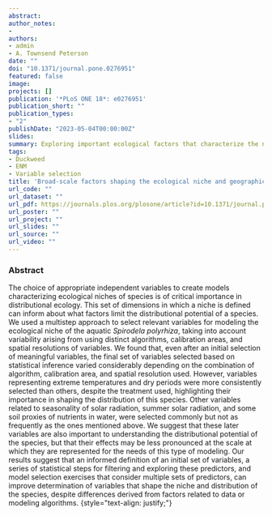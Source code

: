 ```yaml
---
abstract: 
author_notes:
-
authors:
- admin
- A. Townsend Peterson
date: ""
doi: "10.1371/journal.pone.0276951"
featured: false
image:
projects: []
publication: '*PLoS ONE 18*: e0276951'
publication_short: ""
publication_types:
- "2"
publishDate: "2023-05-04T00:00:00Z"
slides: 
summary: Exploring important ecological factors that characterize the niche and distribution of *Spirodela polyrhiza*.
tags:
- Duckweed
- ENM
- Variable selection
title: 'Broad-scale factors shaping the ecological niche and geographic distribution of Spirodela polyrhiza'
url_code: ""
url_dataset: ""
url_pdf: https://journals.plos.org/plosone/article?id=10.1371/journal.pone.0276951
url_poster: ""
url_project: ""
url_slides: ""
url_source: ""
url_video: ""
---
```


### Abstract

The choice of appropriate independent variables to create models characterizing ecological niches of species is of critical importance in distributional ecology. This set of dimensions in which a niche is defined can inform about what factors limit the distributional potential of a species. We used a multistep approach to select relevant variables for modeling the ecological niche of the aquatic *Spirodela polyrhiza*, taking into account variability arising from using distinct algorithms, calibration areas, and spatial resolutions of variables. We found that, even after an initial selection of meaningful variables, the final set of variables selected based on statistical inference varied considerably depending on the combination of algorithm, calibration area, and spatial resolution used. However, variables representing extreme temperatures and dry periods were more consistently selected than others, despite the treatment used, highlighting their importance in shaping the distribution of this species. Other variables related to seasonality of solar radiation, summer solar radiation, and some soil proxies of nutrients in water, were selected commonly but not as frequently as the ones mentioned above. We suggest that these later variables are also important to understanding the distributional potential of the species, but that their effects may be less pronounced at the scale at which they are represented for the needs of this type of modeling. Our results suggest that an informed definition of an initial set of variables, a series of statistical steps for filtering and exploring these predictors, and model selection exercises that consider multiple sets of predictors, can improve determination of variables that shape the niche and distribution of the species, despite differences derived from factors related to data or modeling algorithms.
{style="text-align: justify;"}

<br>
